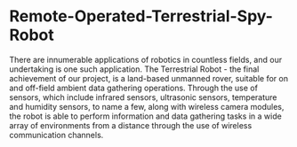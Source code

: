 # Remote-Operated-Terrestrial-Spy-Robot
There are innumerable applications of robotics in countless fields, and our undertaking is one such application. The Terrestrial Robot - the final achievement of our project, is a land-based unmanned rover, suitable for on and off-field ambient data gathering operations. Through the use of sensors, which include infrared sensors, ultrasonic sensors, temperature and humidity sensors, to name a few, along with wireless camera modules, the robot is able to perform information and data gathering tasks in a wide array of environments from a distance through the use of wireless communication channels.
